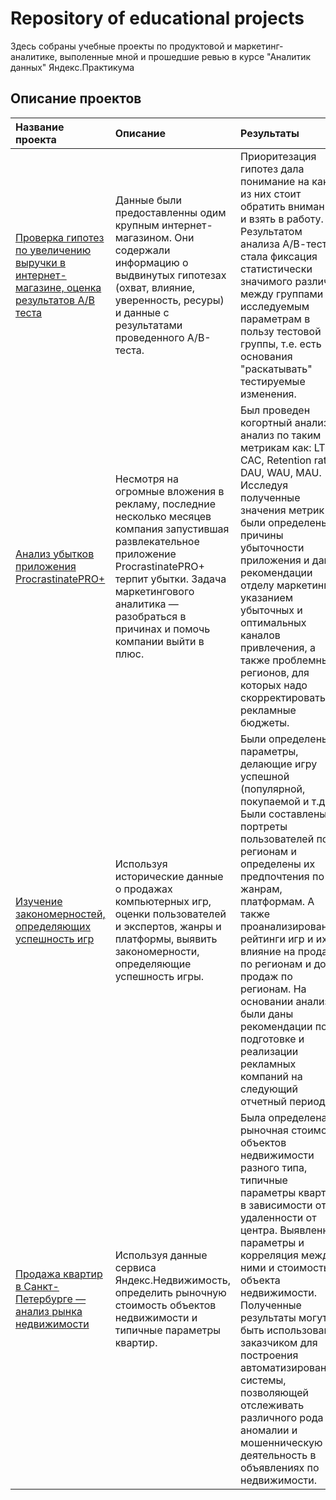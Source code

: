 # Repository of educational projects

Здесь собраны учебные проекты по продуктовой и маркетинг-аналитике, выполенные мной и прошедшие ревью в курсе "Аналитик данных" Яндекс.Практикума

## Описание проектов

| Название проекта | Описание | Результаты | Используемые библиотеки | 
| :---------------------- | :---------------------- | :---------------------- | :---------------------- |
|[Проверка гипотез по увеличению выручки в интернет-магазине, оценка результатов A/B теста](https://github.com/altovivan/Analytics_project/tree/master/yandex_praktikum_projects/AB_test)|Данные были предоставленны одим крупным интернет-магазином. Они содержали информацию о выдвинутых гипотезах (охват, влияние, уверенность, ресуры) и данные с результатами проведенного А/В-теста.| Приоритезация гипотез дала понимание на какие из них стоит обратить внимание и взять в работу. Результатом анализа А/В-теста стала фиксация статистически значимого различия между группами по исследуемым параметрам в пользу тестовой группы, т.е. есть основания "раскатывать" тестируемые изменения.| *pandas*, *matplotlib.pyplot*, *datetime*, *numpy*, *skipy*, *skipy.stat*|
|[Анализ убытков приложения ProcrastinatePRO+](https://github.com/altovivan/Analytics_project/tree/master/yandex_praktikum_projects/Analysis_of_bussines_indicators)|Несмотря на огромные вложения в рекламу, последние несколько месяцев компания запустившая развлекательное приложение ProcrastinatePRO+ терпит убытки. Задача маркетингового аналитика — разобраться в причинах и помочь компании выйти в плюс.| Был проведен когортный анализ и анализ по таким метрикам как: LTV, CAC, Retention rate, DAU, WAU, MAU. Исследуя полученные значения метрик были определены причины убыточности приложения и даны рекомендации отделу маркетинга с указанием убыточных и оптимальных каналов привлечения, а также проблемных регионов, для которых надо скорректировать рекламные бюджеты.|*pandas*, *seaborn*, *datetime*, *timedelta*, *matplotlib*, *numpy*, *statistics*|
|[Изучение закономерностей, определяющих успешность игр](https://github.com/altovivan/Analytics_project/tree/master/yandex_praktikum_projects/Analytics_for_game_dev)| Используя исторические данные о продажах компьютерных игр, оценки пользователей и экспертов, жанры и платформы, выявить закономерности, определяющие успешность игры. |Были определены параметры, делающие игру успешной (популярной, покупаемой и т.д.). Были составлены портреты пользователей по регионам и определены их предпочтения по жанрам, платформам. А также проанализированы рейтинги игр и их влияние на продажи по регионам и доли продаж по регионам. На основании анализа были даны рекомендации по подготовке и реализации рекламных компаний на следующий отчетный период.|*pandas*, *seaborn*, *datetime*, *timedelta*, *matplotlib.pyplot*, *numpy*, *skipy*|
|[Продажа квартир в Санкт-Петербурге — анализ рынка недвижимости](https://github.com/altovivan/Analytics_project/tree/master/yandex_praktikum_projects/Realty_SPB)|Используя данные сервиса Яндекс.Недвижимость, определить рыночную стоимость объектов недвижимости и типичные параметры квартир.| Была определена рыночная стоимость объектов недвижимости разного типа, типичные параметры квартир, в зависимости от удаленности от центра. Выявленны параметры и корреляция между ними и стоимостью объекта недвижимости. Полученные результаты могут быть использованы заказчиком для построения автоматизированной системы, позволяющей отслеживать различного рода аномалии и мошенническую деятельность в объявлениях по недвижимости.|*pandas*, *seaborn*, *datetime*, *random*, *requests*, *urllib*, *json*, *geopy*.|
